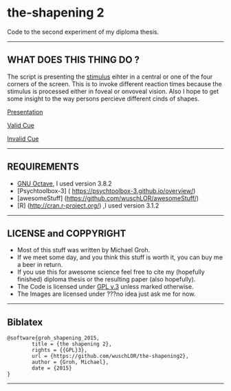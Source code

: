 # the-shapening 2

Code to the second experiment of my diploma thesis.

----------------------------------------------------------------------------
## WHAT DOES THIS THING DO ?

 The script is presenting the [stimulus](./input/stimulus) eihter in a central or one of the four corners of the screen. This is to invoke different reaction times because the stimulus is processed either in foveal or onvoveal vision. Also I hope to get some insight to the way persons percieve different cinds of shapes.
 
 [Presentation](./readme/screen.png)
 
 
 [Valid Cue](./readme/valid.png)
 
 
 [Invalid Cue](./readme/invalid.png)
 
----------------------------------------------------------------------------
## REQUIREMENTS

* [GNU Octave](https://www.gnu.org/software/octave/), I used version 3.8.2
* [Psychtoolbox-3] ( https://psychtoolbox-3.github.io/overview/)
* [awesomeStuff] (https://github.com/wuschLOR/awesomeStuff/) 
* [R] (http://cran.r-project.org/) ,I used version 3.1.2

----------------------------------------------------------------------------
## LICENSE and COPPYRIGHT

* Most of this stuff was written by Michael Groh.
* If we meet some day, and you think this stuff is worth it, you can buy me a beer in return.
* If you use this for awesome science feel free to cite my (hopefully finished) diploma thesis or the resulting paper (also hopefully). 
* The Code is licensed under [GPL v.3](./LICENSE) unless marked otherwise. 
* The Images are licensed under ???no idea just ask me for now.

----------------------------------------------------------------------------
## Biblatex

```
@software{groh_shapening_2015,
        title = {the shapening 2},
        rights = {{GPL}3},
        url = {https://github.com/wuschLOR/the-shapening2},
        author = {Groh, Michael},
        date = {2015}
}
```

----------------------------------------------------------------------------
